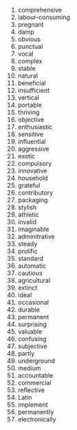1. comprehensive
2. labour-consuming
3. pregnant
4. damp
5. obvious
6. punctual
7. vocal
8. complex
9. stable
10. natural
11. beneficial
12. insufficient
13. vertical
14. portable
15. thriving
16. objective
17. enthusiastic
18. sensitive
19. influential
20. aggressive
21. exotic
22. compulsory
23. innovative
24. household
25. grateful
26. contributory
27. packaging
28. stylish
29. athletic
30. invalid
31. imaginable
32. adminitrative
33. steady
34. prolific
35. standard
36. automatic
37. cautious
38. agricultural
39. extinct
40. ideal
41. occasional
42. durable
43. permanent
44. surprising
45. valuable
46. confusing
47. subjective
48. partly
49. underground
50. medium
51. accountable
52. commercial
53. reflective
54. Latin
55. implement
56. permanently
57. electronically
